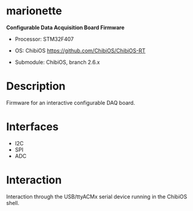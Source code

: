 marionette
==========

**Configurable Data Acquisition Board Firmware**

* Processor: STM32F407

* OS: ChibiOS  https://github.com/ChibiOS/ChibiOS-RT

* Submodule: ChibiOS, branch 2.6.x

# Description

Firmware for an interactive configurable DAQ board.

# Interfaces

* I2C
* SPI
* ADC

# Interaction

Interaction through the USB/ttyACMx serial device running in the ChibiOS shell.



